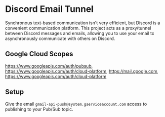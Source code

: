 # Discord Email Tunnel

Synchronous text-based communication isn't very efficient, but Discord is a convenient communication platform. This project acts as a proxy/tunnel between Discord messages and emails, allowing you to use your email to asynchronously communicate with others on Discord.

## Google Cloud Scopes

https://www.googleapis.com/auth/pubsub, https://www.googleapis.com/auth/cloud-platform, https://mail.google.com, https://www.googleapis.com/auth/cloud-platform

## Setup

Give the email `gmail-api-push@system.gserviceaccount.com` access to publishing to your Pub/Sub topic.
